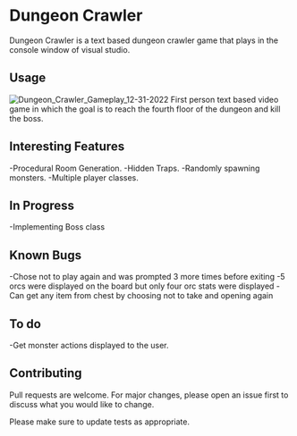# Dungeon Crawler

Dungeon Crawler is a text based dungeon crawler game that plays in the console window of visual studio.


## Usage

![Dungeon_Crawler_Gameplay_12-31-2022](https://user-images.githubusercontent.com/97328702/210157497-3da5f53c-34d1-4540-8512-c1f6cd8dc82b.gif)
First person text based video game in which the goal is to reach the fourth floor of the dungeon and kill the boss.

## Interesting Features

-Procedural Room Generation.
-Hidden Traps.
-Randomly spawning monsters.
-Multiple player classes.

## In Progress

-Implementing Boss class

## Known Bugs

-Chose not to play again and was prompted 3 more times before exiting
-5 orcs were displayed on the board but only four orc stats were displayed
-Can get any item from chest by choosing not to take and opening again

## To do

-Get monster actions displayed to the user.

## Contributing

Pull requests are welcome. For major changes, please open an issue first
to discuss what you would like to change.

Please make sure to update tests as appropriate.
